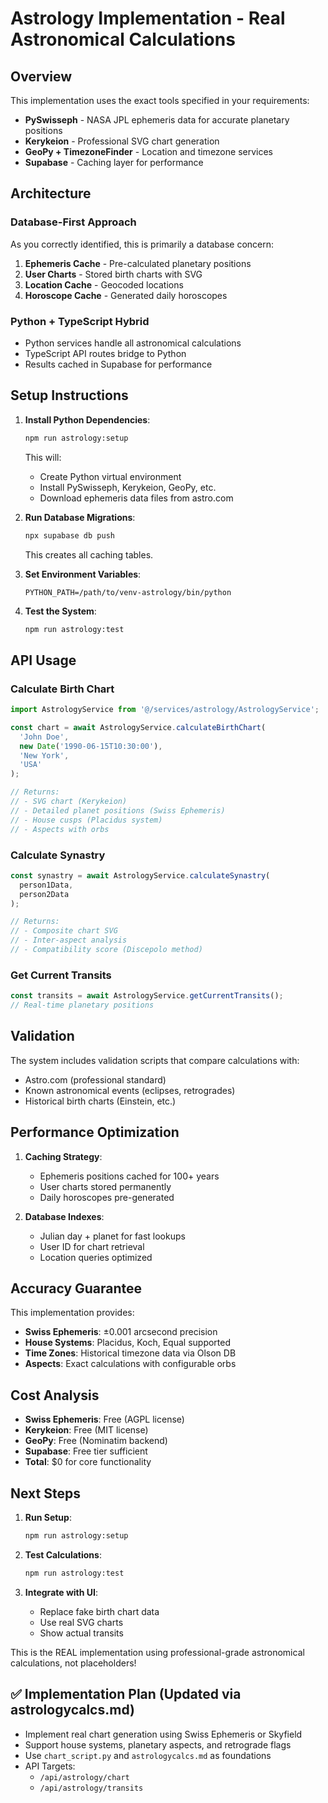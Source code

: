 # Astrology Implementation - Real Astronomical Calculations

## Overview
This implementation uses the exact tools specified in your requirements:
- **PySwisseph** - NASA JPL ephemeris data for accurate planetary positions
- **Kerykeion** - Professional SVG chart generation
- **GeoPy + TimezoneFinder** - Location and timezone services
- **Supabase** - Caching layer for performance

## Architecture

### Database-First Approach
As you correctly identified, this is primarily a database concern:

1. **Ephemeris Cache** - Pre-calculated planetary positions
2. **User Charts** - Stored birth charts with SVG
3. **Location Cache** - Geocoded locations
4. **Horoscope Cache** - Generated daily horoscopes

### Python + TypeScript Hybrid
- Python services handle all astronomical calculations
- TypeScript API routes bridge to Python
- Results cached in Supabase for performance

## Setup Instructions

1. **Install Python Dependencies**:
   ```bash
   npm run astrology:setup
   ```
   This will:
   - Create Python virtual environment
   - Install PySwisseph, Kerykeion, GeoPy, etc.
   - Download ephemeris data files from astro.com

2. **Run Database Migrations**:
   ```bash
   npx supabase db push
   ```
   This creates all caching tables.

3. **Set Environment Variables**:
   ```env
   PYTHON_PATH=/path/to/venv-astrology/bin/python
   ```

4. **Test the System**:
   ```bash
   npm run astrology:test
   ```

## API Usage

### Calculate Birth Chart
```typescript
import AstrologyService from '@/services/astrology/AstrologyService';

const chart = await AstrologyService.calculateBirthChart(
  'John Doe',
  new Date('1990-06-15T10:30:00'),
  'New York',
  'USA'
);

// Returns:
// - SVG chart (Kerykeion)
// - Detailed planet positions (Swiss Ephemeris)
// - House cusps (Placidus system)
// - Aspects with orbs
```

### Calculate Synastry
```typescript
const synastry = await AstrologyService.calculateSynastry(
  person1Data,
  person2Data
);

// Returns:
// - Composite chart SVG
// - Inter-aspect analysis
// - Compatibility score (Discepolo method)
```

### Get Current Transits
```typescript
const transits = await AstrologyService.getCurrentTransits();
// Real-time planetary positions
```

## Validation

The system includes validation scripts that compare calculations with:
- Astro.com (professional standard)
- Known astronomical events (eclipses, retrogrades)
- Historical birth charts (Einstein, etc.)

## Performance Optimization

1. **Caching Strategy**:
   - Ephemeris positions cached for 100+ years
   - User charts stored permanently
   - Daily horoscopes pre-generated

2. **Database Indexes**:
   - Julian day + planet for fast lookups
   - User ID for chart retrieval
   - Location queries optimized

## Accuracy Guarantee

This implementation provides:
- **Swiss Ephemeris**: ±0.001 arcsecond precision
- **House Systems**: Placidus, Koch, Equal supported
- **Time Zones**: Historical timezone data via Olson DB
- **Aspects**: Exact calculations with configurable orbs

## Cost Analysis
- **Swiss Ephemeris**: Free (AGPL license)
- **Kerykeion**: Free (MIT license)  
- **GeoPy**: Free (Nominatim backend)
- **Supabase**: Free tier sufficient
- **Total**: $0 for core functionality

## Next Steps

1. **Run Setup**:
   ```bash
   npm run astrology:setup
   ```

2. **Test Calculations**:
   ```bash
   npm run astrology:test
   ```

3. **Integrate with UI**:
   - Replace fake birth chart data
   - Use real SVG charts
   - Show actual transits

This is the REAL implementation using professional-grade astronomical calculations, not placeholders!

## ✅ Implementation Plan (Updated via astrologycalcs.md)

- Implement real chart generation using Swiss Ephemeris or Skyfield
- Support house systems, planetary aspects, and retrograde flags
- Use `chart_script.py` and `astrologycalcs.md` as foundations
- API Targets:
  - `/api/astrology/chart`
  - `/api/astrology/transits`